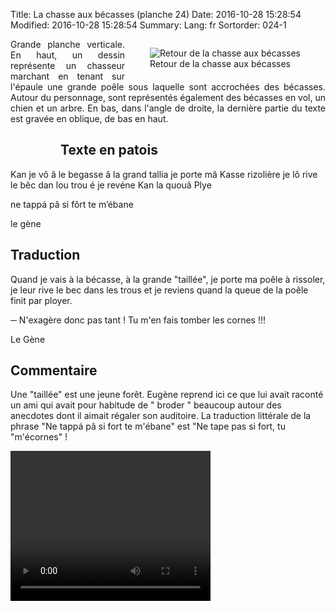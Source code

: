 Title: La chasse aux bécasses (planche 24)
Date: 2016-10-28 15:28:54
Modified: 2016-10-28 15:28:54
Summary: 
Lang: fr
Sortorder: 024-1


<figure class="image-block" style="float: right;">
  <img alt="Retour de la chasse aux bécasses" src="{static}/images/planche_24_detail_dessin.png">
  <figcaption style="max-width: 300px">Retour de la chasse aux bécasses</figcaption>
</figure>
<p style="text-align:justify;">Grande planche verticale. En haut, un dessin représente un chasseur marchant<code></code> en tenant sur l'épaule une grande poêle sous laquelle sont accrochées des bécasses. Autour du personnage, sont représentés également  des bécasses en vol, un chien et un arbre. En bas, dans l'angle de droite, la dernière partie du texte est gravée en oblique, de bas en haut. </p>

<figure class="image-block" style="float: left;">
  <img alt="" src="{static}/images/planche_24.png">
  <figcaption style="max-width: 218px"></figcaption>
</figure>

## Texte en patois
Kan je vô â le begasse â la grand tallia je porte mâ Kasse rizolière je lô rive le bêc dan lou trou é je revéne Kan la quouâ Plye

ne tappá pâ si fôrt te m’ébane

le gène


## Traduction
Quand je vais à la bécasse, à la grande "taillée", je porte ma poêle à rissoler, je leur rive le bec dans les trous et je reviens quand la queue de la poêle finit par ployer.

─ N'exagère donc pas tant ! Tu m'en fais tomber les cornes !!!

Le Gène

## Commentaire
Une "taillée" est une jeune forêt.
Eugène reprend ici ce que lui avait raconté un ami qui avait pour habitude de " broder " beaucoup autour des anecdotes dont il aimait régaler son auditoire.
La traduction littérale de la phrase  "Ne tappá pâ si fort te m'ébane" est "Ne tape pas si fort, tu "m'écornes" !









<video width="320" height="240" controls>
  <source src="https://d1njpgd0ygatdn.cloudfront.net/video_24.mp4" type="video/mp4">
</video>
